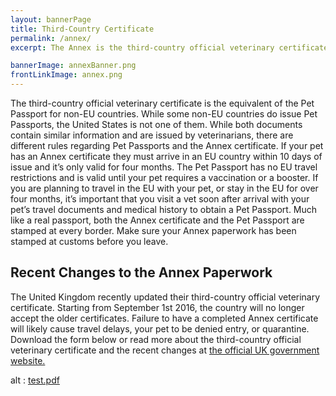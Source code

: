 ```yaml
---
layout: bannerPage
title: Third-Country Certificate
permalink: /annex/
excerpt: The Annex is the third-country official veterinary certificate for the United States.  This article provides both the Annex IV for download as well as more information on the paperwork

bannerImage: annexBanner.png
frontLinkImage: annex.png
---
```


The third-country official veterinary certificate is the equivalent of the Pet Passport for non-EU countries.  While some non-EU countries do issue Pet Passports, the United States is not one of them.  While both documents contain similar information and are issued by veterinarians, there are different rules regarding Pet Passports and the Annex certificate.  If your pet has an Annex certificate they must arrive in an EU country within 10 days of issue and it’s only valid for four months.  The Pet Passport has no EU travel restrictions and is valid until your pet requires a vaccination or a booster.  If you are planning to travel in the EU with your pet, or stay in the EU for over four months, it’s important that you visit a vet soon after arrival with your pet’s travel documents and medical history to obtain a Pet Passport.  Much like a real passport, both the Annex certificate and the Pet Passport are stamped at every border.  Make sure your Annex paperwork has been stamped at customs before you leave. 

<h2>Recent Changes to the Annex Paperwork</h2>

The United Kingdom recently updated their third-country official veterinary certificate.  Starting from September 1st 2016, the country will no longer accept the older certificates.  Failure to have a completed Annex certificate will likely cause travel delays, your pet to be denied entry, or quarantine.  Download the form below or read more about the third-country official veterinary certificate and the recent changes at <a href="https://www.gov.uk/government/publications/pet-travel-certificate-for-movement-of-dogs-cats-and-ferrets-from-third-countries">the official UK government website.</a>  

<div>
<object data="/assets/pdf/animal_health_certificate.pdf" type="application/pdf" width="600" height="780">
alt : <a href="/assets/pdf/animal_health_certificatex.pdf">test.pdf</a>
</object>
</div> 



